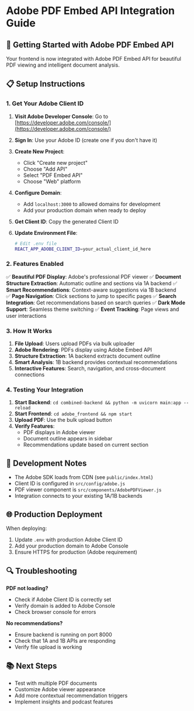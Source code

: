 # Adobe PDF Embed API Integration Guide

## 🚀 Getting Started with Adobe PDF Embed API

Your frontend is now integrated with Adobe PDF Embed API for beautiful PDF viewing and intelligent document analysis.

## 📋 Setup Instructions

### 1. Get Your Adobe Client ID

1. **Visit Adobe Developer Console**: Go to [https://developer.adobe.com/console/](https://developer.adobe.com/console/)

2. **Sign In**: Use your Adobe ID (create one if you don't have it)

3. **Create New Project**:
   - Click "Create new project"
   - Choose "Add API"
   - Select "PDF Embed API"
   - Choose "Web" platform

4. **Configure Domain**:
   - Add `localhost:3000` to allowed domains for development
   - Add your production domain when ready to deploy

5. **Get Client ID**: Copy the generated Client ID

6. **Update Environment File**:
   ```bash
   # Edit .env file
   REACT_APP_ADOBE_CLIENT_ID=your_actual_client_id_here
   ```

### 2. Features Enabled

✅ **Beautiful PDF Display**: Adobe's professional PDF viewer
✅ **Document Structure Extraction**: Automatic outline and sections via 1A backend
✅ **Smart Recommendations**: Context-aware suggestions via 1B backend  
✅ **Page Navigation**: Click sections to jump to specific pages
✅ **Search Integration**: Get recommendations based on search queries
✅ **Dark Mode Support**: Seamless theme switching
✅ **Event Tracking**: Page views and user interactions

### 3. How It Works

1. **File Upload**: Users upload PDFs via bulk uploader
2. **Adobe Rendering**: PDFs display using Adobe Embed API
3. **Structure Extraction**: 1A backend extracts document outline
4. **Smart Analysis**: 1B backend provides contextual recommendations
5. **Interactive Features**: Search, navigation, and cross-document connections

### 4. Testing Your Integration

1. **Start Backend**: `cd combined-backend && python -m uvicorn main:app --reload`
2. **Start Frontend**: `cd adobe_frontend && npm start`
3. **Upload PDF**: Use the bulk upload button
4. **Verify Features**:
   - PDF displays in Adobe viewer
   - Document outline appears in sidebar
   - Recommendations update based on current section

## 🔧 Development Notes

- The Adobe SDK loads from CDN (see `public/index.html`)
- Client ID is configured in `src/config/adobe.js`
- PDF viewer component is `src/components/AdobePDFViewer.js`
- Integration connects to your existing 1A/1B backends

## 🌐 Production Deployment

When deploying:
1. Update `.env` with production Adobe Client ID
2. Add your production domain to Adobe Console
3. Ensure HTTPS for production (Adobe requirement)

## 🔍 Troubleshooting

**PDF not loading?**
- Check if Adobe Client ID is correctly set
- Verify domain is added to Adobe Console
- Check browser console for errors

**No recommendations?**
- Ensure backend is running on port 8000
- Check that 1A and 1B APIs are responding
- Verify file upload is working

## 📚 Next Steps

- Test with multiple PDF documents
- Customize Adobe viewer appearance
- Add more contextual recommendation triggers
- Implement insights and podcast features
